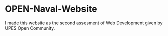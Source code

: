 # OPEN-Naval-Website

I made this website as the second assesment of Web Development given by UPES Open Community.

